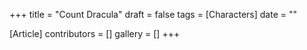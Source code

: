 +++
title = "Count Dracula"
draft = false
tags = [Characters]
date = ""

[Article]
contributors = []
gallery = []
+++